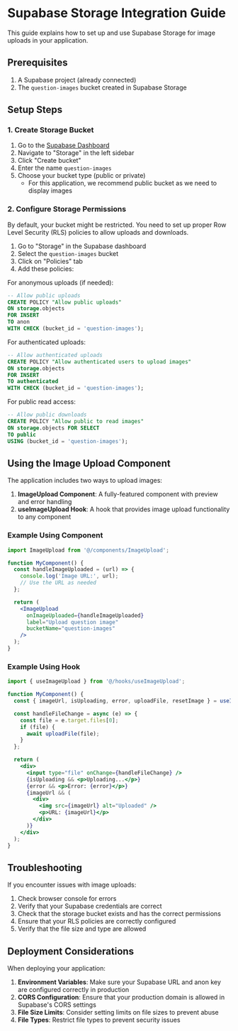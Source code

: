 
# Supabase Storage Integration Guide

This guide explains how to set up and use Supabase Storage for image uploads in your application.

## Prerequisites

1. A Supabase project (already connected)
2. The `question-images` bucket created in Supabase Storage

## Setup Steps

### 1. Create Storage Bucket

1. Go to the [Supabase Dashboard](https://supabase.com/dashboard/project/gjhculqiipzmnezvbxeq)
2. Navigate to "Storage" in the left sidebar
3. Click "Create bucket"
4. Enter the name `question-images`
5. Choose your bucket type (public or private)
   - For this application, we recommend public bucket as we need to display images

### 2. Configure Storage Permissions

By default, your bucket might be restricted. You need to set up proper Row Level Security (RLS) policies to allow uploads and downloads.

1. Go to "Storage" in the Supabase dashboard
2. Select the `question-images` bucket
3. Click on "Policies" tab
4. Add these policies:

For anonymous uploads (if needed):
```sql
-- Allow public uploads
CREATE POLICY "Allow public uploads"
ON storage.objects
FOR INSERT
TO anon
WITH CHECK (bucket_id = 'question-images');
```

For authenticated uploads:
```sql
-- Allow authenticated uploads
CREATE POLICY "Allow authenticated users to upload images"
ON storage.objects
FOR INSERT
TO authenticated
WITH CHECK (bucket_id = 'question-images');
```

For public read access:
```sql
-- Allow public downloads
CREATE POLICY "Allow public to read images"
ON storage.objects FOR SELECT
TO public
USING (bucket_id = 'question-images');
```

## Using the Image Upload Component

The application includes two ways to upload images:

1. **ImageUpload Component**: A fully-featured component with preview and error handling
2. **useImageUpload Hook**: A hook that provides image upload functionality to any component

### Example Using Component

```jsx
import ImageUpload from '@/components/ImageUpload';

function MyComponent() {
  const handleImageUploaded = (url) => {
    console.log('Image URL:', url);
    // Use the URL as needed
  };

  return (
    <ImageUpload 
      onImageUploaded={handleImageUploaded}
      label="Upload question image"
      bucketName="question-images"
    />
  );
}
```

### Example Using Hook

```jsx
import { useImageUpload } from '@/hooks/useImageUpload';

function MyComponent() {
  const { imageUrl, isUploading, error, uploadFile, resetImage } = useImageUpload('question-images');

  const handleFileChange = async (e) => {
    const file = e.target.files[0];
    if (file) {
      await uploadFile(file);
    }
  };

  return (
    <div>
      <input type="file" onChange={handleFileChange} />
      {isUploading && <p>Uploading...</p>}
      {error && <p>Error: {error}</p>}
      {imageUrl && (
        <div>
          <img src={imageUrl} alt="Uploaded" />
          <p>URL: {imageUrl}</p>
        </div>
      )}
    </div>
  );
}
```

## Troubleshooting

If you encounter issues with image uploads:

1. Check browser console for errors
2. Verify that your Supabase credentials are correct
3. Check that the storage bucket exists and has the correct permissions
4. Ensure that your RLS policies are correctly configured
5. Verify that the file size and type are allowed

## Deployment Considerations

When deploying your application:

1. **Environment Variables**: Make sure your Supabase URL and anon key are configured correctly in production
2. **CORS Configuration**: Ensure that your production domain is allowed in Supabase's CORS settings
3. **File Size Limits**: Consider setting limits on file sizes to prevent abuse
4. **File Types**: Restrict file types to prevent security issues
